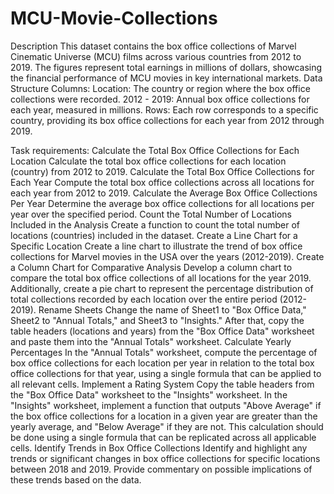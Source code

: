 # MCU-Movie-Collections

Description
This dataset contains the box office collections of Marvel Cinematic Universe (MCU) films across various countries from 2012 to 2019. The figures represent total earnings in millions of dollars, showcasing the financial performance of MCU movies in key international markets.
Data Structure
Columns:
Location: The country or region where the box office collections were recorded.
2012 - 2019: Annual box office collections for each year, measured in millions.
Rows: Each row corresponds to a specific country, providing its box office collections for each year from 2012 through 2019.

Task requirements:
Calculate the Total Box Office Collections for Each Location
Calculate the total box office collections for each location (country) from 2012 to 2019.
Calculate the Total Box Office Collections for Each Year
Compute the total box office collections across all locations for each year from 2012 to 2019.
Calculate the Average Box Office Collections Per Year
Determine the average box office collections for all locations per year over the specified period.
Count the Total Number of Locations Included in the Analysis
Create a function to count the total number of locations (countries) included in the dataset.
Create a Line Chart for a Specific Location
Create a line chart to illustrate the trend of box office collections for Marvel movies in the USA over the years (2012-2019).
Create a Column Chart for Comparative Analysis
Develop a column chart to compare the total box office collections of all locations for the year 2019. Additionally, create a pie chart to represent the percentage distribution of total collections recorded by each location over the entire period (2012-2019).
Rename Sheets
Change the name of Sheet1 to "Box Office Data," Sheet2 to "Annual Totals," and Sheet3 to "Insights." After that, copy the table headers (locations and years) from the "Box Office Data" worksheet and paste them into the "Annual Totals" worksheet.
Calculate Yearly Percentages
In the "Annual Totals" worksheet, compute the percentage of box office collections for each location per year in relation to the total box office collections for that year, using a single formula that can be applied to all relevant cells.
Implement a Rating System
Copy the table headers from the "Box Office Data" worksheet to the "Insights" worksheet. In the "Insights" worksheet, implement a function that outputs "Above Average" if the box office collections for a location in a given year are greater than the yearly average, and "Below Average" if they are not. This calculation should be done using a single formula that can be replicated across all applicable cells.
Identify Trends in Box Office Collections
Identify and highlight any trends or significant changes in box office collections for specific locations between 2018 and 2019. Provide commentary on possible implications of these trends based on the data.
